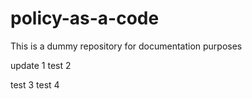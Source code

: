 # policy-as-a-code
This is a dummy repository for documentation purposes

update 1
test 2

test 3
test 4
